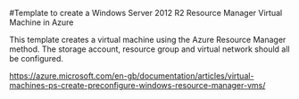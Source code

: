 #Template to create a Windows Server 2012 R2 Resource Manager Virtual Machine in Azure

This template creates a virtual machine using the Azure Resource Manager method. The storage account, resource group and virtual network should all be configured.

https://azure.microsoft.com/en-gb/documentation/articles/virtual-machines-ps-create-preconfigure-windows-resource-manager-vms/